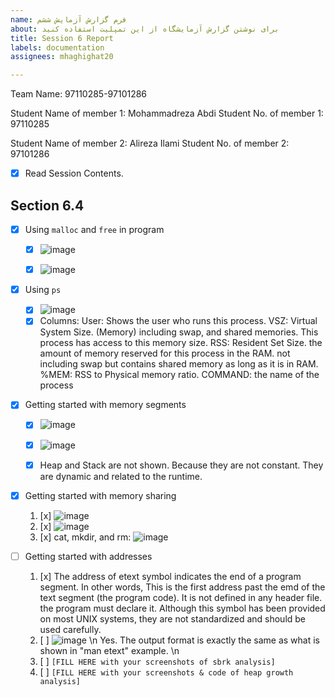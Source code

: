 ```yaml
---
name: فرم گزارش آزمایش ششم
about: برای نوشتن گزارش آزمایشگاه از این تمپلیت استفاده کنید
title: Session 6 Report
labels: documentation
assignees: mhaghighat20

---
```


Team Name: 97110285-97101286

Student Name of member 1: Mohammadreza Abdi
Student No. of member 1: 97110285

Student Name of member 2: Alireza Ilami
Student No. of member 2: 97101286

- [x] Read Session Contents.

## Section 6.4

- [x] Using `malloc` and `free` in program
    - [x] ![image](https://user-images.githubusercontent.com/45389577/128612418-359c9b0d-a2af-429c-b8a0-84a91e32e29b.png)
    - [x] ![image](https://user-images.githubusercontent.com/45389577/128612407-50362ed1-b715-4e7a-801b-2b76775d598f.png)

    
- [x]  Using `ps`
    - [x] ![image](https://user-images.githubusercontent.com/45389577/128612454-bf484bf1-d1ec-454a-8d4e-5490e2ef8c9e.png)
    - [x] Columns:
        User: Shows the user who runs this process.
        VSZ: Virtual System Size. (Memory) including swap, and shared memories. This process has access to this memory size.
        RSS: Resident Set Size. the amount of memory reserved for this process in the RAM. not including swap but contains shared memory as long as it is in RAM.
        %MEM: RSS to Physical memory ratio.
        COMMAND: the name of the process
           
- [x]  Getting started with memory segments
    - [x] ![image](https://user-images.githubusercontent.com/45389577/128613170-83d6844f-3bc3-4c82-99d0-2af8e561886b.png)
    - [x] ![image](https://user-images.githubusercontent.com/45389577/128613184-bc2246c0-c655-46cc-9753-b0a3895623f2.png)
    - [x] Heap and Stack are not shown. Because they are not constant. They are dynamic and related to the runtime.
    

- [x] Getting started with memory sharing
    1. [x] ![image](https://user-images.githubusercontent.com/45389577/128613248-aca12b4f-8b02-4734-8d55-03c589137751.png)
    1. [x] ![image](https://user-images.githubusercontent.com/45389577/128613266-52c4ee67-c08c-420b-94a9-633ff6757cde.png)
    1. [x] cat, mkdir, and rm:
           ![image](https://user-images.githubusercontent.com/45389577/128613304-996db023-d47c-4ef3-b22d-2fd4155b296c.png)


- [ ] Getting started with addresses
    1. [x] The address of etext symbol indicates the end of a program segment. In other words, This is the first address past the emd of the text segment (the program code). It is not defined in any header file. the program must declare it. Although this symbol has been provided on most UNIX systems, they are not standardized and should be used carefully.
    2. [ ] ![image](https://user-images.githubusercontent.com/45389577/129449755-2e8ccf09-1138-4404-934a-0182b0e7b79d.png) \n Yes. The output format is exactly the same as what is shown in "man etext" example. \n
    3. [ ] `[FILL HERE with your screenshots of sbrk analysis]`
    4. [ ] `[FILL HERE with your screenshots & code of heap growth analysis]`

